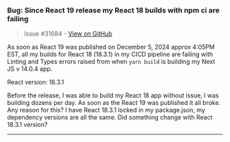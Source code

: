 ### Bug: Since React 19 release my React 18 builds with npm ci are failing

> Issue #31684 - [View on GitHub](https://github.com/facebook/react/issues/31684)

As soon as React 19 was published on December 5, 2024 approx 4:05PM EST, all my builds for React 18 (18.3.1) in my CICD pipeline are failing with Linting and Types errors raised from when `yarn build` is building my Next JS v 14.0.4 app.

React version: 18.3.1

Before the release, I was able to build my React 18 app without issue, I was building dozens per day. As soon as the React 19 was published it all broke. Any reason for this? I have React 18.3.1 locked in my package.json, my dependency versions are all the same. Did something change with React 18.3.1 version?

---

